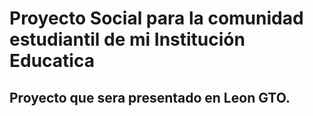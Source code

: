 # Proyecto Social para la comunidad estudiantil de mi Institución Educatica

## Proyecto que sera presentado en Leon GTO.